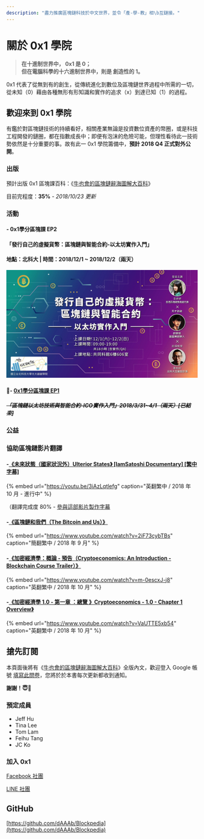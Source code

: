 ```yaml
---
description: "盡力推廣區塊鏈科技於中文世界，並令「產-學-教」相\b互鏈接。"
---
```


# 關於 0x1 學院

> **在十進制世界中， 0x1 是 0；  
> 但在電腦科學的十六進制世界中，則是 創造性的 1。**

0x1 代表了從無到有的創生，從傳統進化到數位及區塊鏈世界過程中所需的一切，從未知（0）藉由各種無形有形知識和實作的追求（x）到達已知（1）的過程。

## 歡迎來到 0x1 學院

有鑑於對區塊鏈技術的持續看好，相關產業無論是投資數位資產的幣圈，或是科技工程開發的鏈圈，都在指數成長中；即便有泡沫的危險可能，但理性看待此一技術勢依然是十分重要的事。故有此一 0x1 學院籌備中，**預計 2018 Q4 正式對外公開**。

### 出版

預計出版 0x1 區塊課百科：《[牛也會的區塊鏈辭海圖解大百科](https://blockpedia.gitbook.io/p/)》

目前完程度：**35%** - _2018/10/23 更新_

### 活動

#### - 0x1學分區塊課 EP2

#### **「發行自己的虛擬貨幣：區塊鏈與智能合約-以太坊實作入門」**

#### **地點：北科大 \| 時間：2018/12/1 ~ 2018/12/2（兩天）**

![- &#x5831;&#x540D;&#x9023;&#x7D50;&#x8FD1;&#x65E5;&#x516C;&#x958B;&#xFF0C;&#x656C;&#x8ACB;&#x671F;&#x5F85; -](.gitbook/assets/44512395_1984166398273168_7240695084390285312_n.jpg)

#### - [0x1學分區塊課 EP1](blockpedia.md#qi)

#### ~~_「區塊鏈以太坊技術與智能合約-ICO實作入門」2018/3/31~4/1（兩天）**\[已結束\]**_~~ 

### 公益

### 協助區塊鏈影片翻譯

#### -[《未來狀態（國家狀況外）Ulterior States》 \[IamSatoshi Documentary\] \[繁中字幕\]](https://youtu.be/3iAzLqtlefg)

{% embed url="https://youtu.be/3iAzLqtlefg" caption="英翻繁中 / 2018 年 10 月 - 進行中" %}

（翻譯完成度 80% - [參與這部影片製作字幕](http://www.youtube.com/timedtext_video?ref=share&v=3iAzLqtlefg)

#### -[《區塊鏈和我們（The Bitcoin and Us）》](https://www.youtube.com/watch?v=2iF73cybTBs)

{% embed url="https://www.youtube.com/watch?v=2iF73cybTBs" caption="簡翻繁中 / 2018 年 9 月" %}

#### -[《加密經濟學：概論 - 預告（Cryptoeconomics: An Introduction - Blockchain Course Trailer）》](https://www.youtube.com/watch?v=m-0escxJ-j8)

{% embed url="https://www.youtube.com/watch?v=m-0escxJ-j8" caption="英翻繁中 / 2018 年 10 月" %}

#### -[《加密經濟學 1.0 - 第一章 ：總覽 》Cryptoeconomics - 1.0 - Chapter 1 Overview》](https://www.youtube.com/watch?v=VaUTTE5xb54)

{% embed url="https://www.youtube.com/watch?v=VaUTTE5xb54" caption="英翻繁中 / 2018 年 10 月" %}

## 搶先訂閱

本頁面後將有《[牛也會的區塊鏈辭海圖解大百科](blockpedia.md)》全版內文，歡迎登入 Google 帳號 [填寫此問卷](https://goo.gl/forms/iXXGvHa80jgtPJh52)，您將於於本書每次更新都收到通知。

**謝謝！😇🙇‍**

### 預定成員

* Jeff Hu
* Tina Lee
* Tom Lam
* Feihu Tang
* JC Ko

### 加入 0x1

[Facebook 社團](https://www.facebook.com/groups/0x1block/)

[LINE 社團](http://line.me/ti/g/ia2540UHZd) 

## GitHub

[https://github.com/dAAAb/Blockpedia](https://github.com/dAAAb/Blockpedia) 

